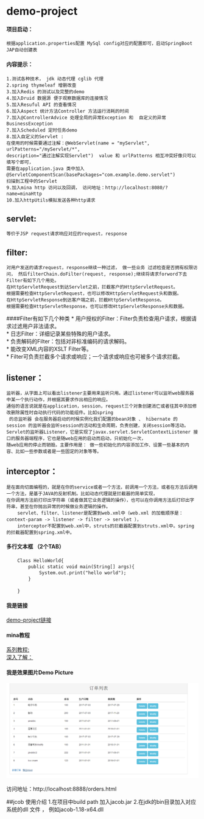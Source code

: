 demo-project
==============

#### 项目启动：
	根据application.properties配置 MySql config对应的配置即可，启动SpringBoot JAP自动创建表     

#### 内容提示：
	1.测试各种技术， jdk 动态代理 cglib 代理        
	2.spring thymeleaf 增删改查         
	3.加入Redis 的测试以及完整的demo  
	4.加入Druid 数据源 便于观察数据库的连接情况      
	5.加入Resuful API 的查看情况           
	6.加入Aspect 统计方法Controller 方法运行消耗的时间         
	7.加入@ControllerAdvice 处理全局的异常Exception 和  自定义的异常BusinessException       
	7.加入Scheduled 定时任务demo        
	8.加入自定义的Servlet :
	在使用的时候需要通过注解：@WebServlet(name = "myServlet", urlPatterns="/myServlet/*",  
	description="通过注解实现Servlet")  value 和 urlPatterns 相互冲突好像只可以填写个即可，  
	需要在application.java 类中加入@ServletComponentScan(basePackages="com.example.demo.servlet")   
	扫描到工程中的Servlet
	9.加入mina http 访问以及回调， 访问地址：http://localhost:8080/?name=minaHttp
	10.加入httpUtils模拟发送各种http请求


servlet:     
------------------
	等价于JSP request请求响应对应的request，response

filter:     
------------------
	对用户发送的请求request，response继续一种过滤， 做一些业务 过滤检查是否拥有权限访问， 然后filterChain.doFilter(request, response);继续将请求forword下去        
	Filter有如下几个用处。       
	在HttpServletRequest到达Servlet之前，拦截客户的HttpServletRequest。      
	根据需要检查HttpServletRequest，也可以修改HttpServletRequest头和数据。     
	在HttpServletResponse到达客户端之前，拦截HttpServletResponse。       
	根据需要检查HttpServletResponse，也可以修改HttpServletResponse头和数据。      

####Filter有如下几个种类
	* 用户授权的Filter：Filter负责检查用户请求，根据请求过滤用户非法请求。        
	* 日志Filter：详细记录某些特殊的用户请求。      
	* 负责解码的Filter：包括对非标准编码的请求解码。     
	* 能改变XML内容的XSLT Filter等。      
	* Filter可负责拦截多个请求或响应；一个请求或响应也可被多个请求拦截。      

listener：           
--------------------
	监听器，从字面上可以看出listener主要用来监听只用。通过listener可以监听web服务器中某一个执行动作，并根据其要求作出相应的响应。                
	通俗的语言说就是在application，session，request三个对象创建消亡或者往其中添加修改删除属性时自动执行代码的功能组件。比如spring                
	 的总监听器 会在服务器启动的时候实例化我们配置的bean对象 、 hibernate 的 session 的监听器会监听session的活动和生命周期，负责创建，关闭session等活动。                
	Servlet的监听器Listener，它是实现了javax.servlet.ServletContextListener 接口的服务器端程序，它也是随web应用的启动而启动，只初始化一次，                
	随web应用的停止而销毁。主要作用是： 做一些初始化的内容添加工作、设置一些基本的内容、比如一些参数或者是一些固定的对象等等。                


interceptor：
--------------------
	是在面向切面编程的，就是在你的service或者一个方法，前调用一个方法，或者在方法后调用一个方法，是基于JAVA的反射机制。比如动态代理就是拦截器的简单实现，                
	在你调用方法前打印出字符串（或者做其它业务逻辑的操作），也可以在你调用方法后打印出字符串，甚至在你抛出异常的时候做业务逻辑的操作。                
	    servlet、filter、listener是配置到web.xml中（web.xml 的加载顺序是：context-param -> listener -> filter -> servlet ），                
	    interceptor不配置到web.xml中，struts的拦截器配置到struts.xml中。spring的拦截器配置到spring.xml中。                

#### 多行文本框 （2个TAB）
		Class HelloWorld{
			public static void main(String[] args){
				System.out.print("hello world");
			}
	
		}


#### 我是链接
[demo-project链接](https://github.com/ninuxGithub/demo-project)<br />


#### mina教程
[系列教程:](http://www.cnblogs.com/wucao/tag/MINA/)<br/>
[深入了解：](http://shiyanjun.cn/archives/category/opensource/mina)



#### 我是效果图片Demo Picture
	
![image](https://github.com/ninuxGithub/demo-project/blob/master/demo.png)


访问地址：http://localhost:8888/orders.html

##jcob 使用介绍
	 1.在项目中build path 加入jacob.jar
	 2.在jdk的bin目录加入对应系统的dll 文件 ， 例如jacob-1.18-x64.dll
	 
	 
	 


